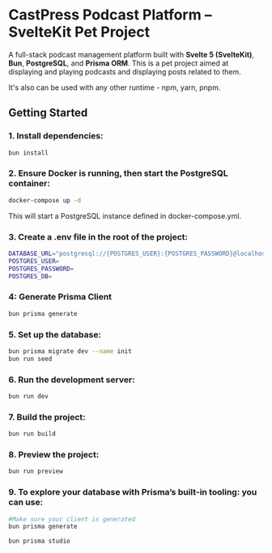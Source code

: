 # CastPress Podcast Platform – SvelteKit Pet Project

A full-stack podcast management platform built with **Svelte 5 (SvelteKit)**, **Bun**, **PostgreSQL**, and **Prisma ORM**. This is a pet project aimed at displaying and playing podcasts and displaying posts related to them.

It's also can be used with any other runtime - npm, yarn, pnpm.

## Getting Started

### 1. Install dependencies:

```bash
bun install
```

### 2. Ensure Docker is running, then start the PostgreSQL container:

```bash
docker-compose up -d
```

This will start a PostgreSQL instance defined in docker-compose.yml.

### 3. Create a .env file in the root of the project:

```bash
DATABASE_URL="postgresql://{POSTGRES_USER}:{POSTGRES_PASSWORD}@localhost:5432/{POSTGRES_DB}"
POSTGRES_USER=
POSTGRES_PASSWORD=
POSTGRES_DB=
```

### 4: Generate Prisma Client

```bash
bun prisma generate
```

### 5. Set up the database:

```bash
bun prisma migrate dev --name init
bun run seed
```

### 6. Run the development server:

```bash
bun run dev
```

### 7. Build the project:

```bash
bun run build
```

### 8. Preview the project:

```bash
bun run preview
```

### 9. To explore your database with Prisma’s built-in tooling: you can use:

```bash
#Make sure your client is generated
bun prisma generate
```

```bash
bun prisma studio
```

